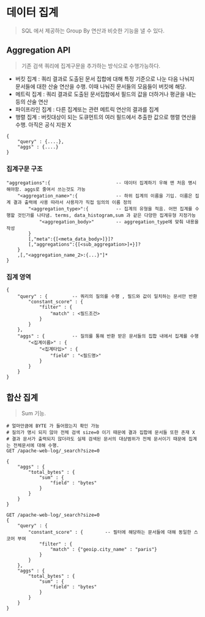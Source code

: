 # 데이터 집계
> SQL 에서 제공하는 Group By 연산과 비슷한 기능을 낼 수 있다.  


## Aggregation API
> 기존 검색 쿼리에 집계구문을 추가하는 방식으로 수행가능하다.

* 버킷 집계 : 쿼리 결과로 도출된 문서 집합에 대해 특정 기준으로 나눈 다음 나눠지 문서들에 대한 산술 연산을 수행. 이때 나눠진 문서들의 모음들이 버킷에 해당.  
* 메트릭 집계 : 쿼리 결과로 도출된 문서집합에서 필드의 값을 더하거나 평균을 내는등의 산술 연산  
* 파이프라인 집계 : 다른 집계또는 관련 메트릭 연산의 결과를 집계  
* 행렬 집계 : 버킷대상이 되는 도큐먼트의 여러 필드에서 추출한 값으로 행렬 연산을 수행. 아직은 공식 지원 X


```
{
    "query" : {....},
    "aggs" : {....}
}
```

### 집계구문 구조
```
"aggregations":{                        -- 데이터 집계하기 우해 맨 처음 명시해야함. aggs로 줄여서 쓰는것도 가능
    "<aggregation_name>":{              -- 하위 집계의 이름을 기입. 이름은 집계 결과 출력에 사용 따라서 사용자가 직접 임의의 이름 정의 
        "<aggregation_type>":{          -- 집계의 유형을 적음. 어떤 집계를 수행할 것인가를 나타냄. terms, data_histogram,sum 과 같은 다양한 집계유형 지정가능
            "<aggregation_body>"        -- aggregation_type에 맞춰 내용을 작성
        }
        [,"meta":{[<meta_data_body>]}]?
        [,"aggregations":{[<sub_aggregation>]+}]?
    }
    ,[,"<aggregation_name_2>:{...}"]*
}
```

### 집계 영역
```
{
    "query" : {         -- 쿼리의 질의를 수행 , 필드와 값이 일치하는 문서만 반환
        "constant_score" : {
            "filter" : {
                "match" : <필드조건>
            }
        }  
    },
    "aggs" : {          -- 질의를 통해 반환 받은 문서들의 집합 내에서 집계를 수행
        "<집계이름>" : {
            "<집계타입>" : {
                "field" : "<필드명>"
            }
        }
    }
}
```

## 합산 집계
> Sum 기능.

```
# 얼마만큼에 BYTE 가 들어왔는지 확인 가능
# 질의가 명시 되지 않아 전체 검색 size=0 이기 때문에 결과 집합에 문서들 또한 존재 X
# 결과 문서가 출력되지 않더라도 실제 검색된 문서의 대상범위가 전체 문서이기 때문에 집계는 전체문서에 대해 수행.  
GET /apache-web-log/_search?size=0

{
    "aggs" : {
        "total_bytes" : {
            "sum" : {
                "field" : "bytes"
            }
        }
    }
}

GET /apache-web-log/_search?size=0
{
    "query" : {                    
        "constant_score" : {        -- 필터에 해당하는 문서들에 대해 동일한 스코어 부여
            "filter" : {
                "match" : {"geoip.city_name" : "paris"}
            }
        }
    },
    "aggs" : {
        "total_bytes" : {
            "sum" : {
                "field" : "bytes"
            }
        }
    }
}
```